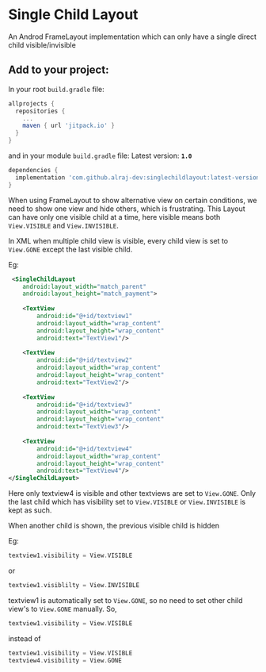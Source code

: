 # Single Child Layout
An Androd FrameLayout implementation which can only have a single direct child visible/invisible

Add to your project:
---

In your root `build.gradle` file:
```groovy
allprojects {
  repositories {
    ...
    maven { url 'jitpack.io' }
  }
}
```

and in your module `build.gradle` file: Latest version: **`1.0`**
```groovy
dependencies {
  implementation 'com.github.alraj-dev:singlechildlayout:latest-version'
}
```

When using FrameLayout to show alternative view on certain conditions, we need to show one view and hide others, which is frustrating.
This Layout can have only one visible child at a time, here visible means both `View.VISIBLE` and  `View.INVISIBLE`.

In XML when multiple child view is visible, every child view is set to `View.GONE` except the last visible child.

Eg:
```xml
 <SingleChildLayout
    android:layout_width="match_parent"
    android:layout_height="match_payment">
    
    <TextView
        android:id="@+id/textview1"
        android:layout_width="wrap_content"
        android:layout_height="wrap_content"
        android:text="TextView1"/>
        
    <TextView
        android:id="@+id/textview2"
        android:layout_width="wrap_content"
        android:layout_height="wrap_content"
        android:text="TextView2"/>
        
    <TextView
        android:id="@+id/textview3"
        android:layout_width="wrap_content"
        android:layout_height="wrap_content"
        android:text="TextView3"/>
        
    <TextView
        android:id="@+id/textview4"
        android:layout_width="wrap_content"
        android:layout_height="wrap_content"
        android:text="TextView4"/> 
</SingleChildLayout>
```

Here only textview4 is visible and other textviews are set to `View.GONE`.
Only the last child which has visibility set to `View.VISIBLE` or `View.INVISIBLE` is kept as such.

When another child is shown, the previous visible child is hidden

Eg:
```kotlin 
textview1.visibility = View.VISIBLE
```
or
```kotlin
textview1.visiblilty = View.INVISIBLE
```

textview1 is automatically set to `View.GONE`, so no need to set other child view's to `View.GONE` manually. So,
```kotlin
textview1.visibility = View.VISIBLE
```

instead of
```kotlin
textview1.visibility = View.VISIBLE
textview4.visibility = View.GONE
```
